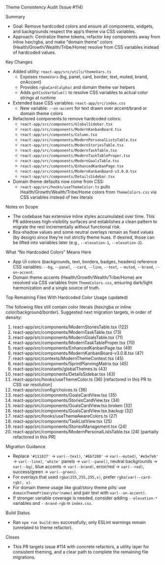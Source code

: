 Theme Consistency Audit (Issue #114)

Summary

- Goal: Remove hardcoded colors and ensure all components, widgets, and backgrounds respect the app’s theme via CSS variables.
- Approach: Centralize theme tokens, refactor key components away from inline hex/rgba, and make “domain theme” colors (Health/Growth/Wealth/Tribe/Home) resolve from CSS variables instead of hardcoded values.

Key Changes

- Added utility: `react-app/src/utils/themeVars.ts`
  - Exposes `themeVars` (bg, panel, card, border, text, muted, brand, onAccent)
  - Provides `rgbaCard(alpha)` and domain theme var helpers
  - Adds `getCssVarValue()` to resolve CSS variables to actual color strings at runtime
- Extended base CSS variables: `react-app/src/index.css`
  - New variable: `--on-accent` for text drawn over accent/brand or domain theme colors
- Refactored components to remove hardcoded colors:
  - `react-app/src/components/GlobalSidebar.tsx`
  - `react-app/src/components/ModernKanbanBoard.tsx`
  - `react-app/src/components/Column.tsx`
  - `react-app/src/components/ModernPersonalListsTable.tsx`
  - `react-app/src/components/ModernStoriesTable.tsx`
  - `react-app/src/components/ModernTaskTable.tsx`
  - `react-app/src/components/ModernTaskTableProper.tsx`
  - `react-app/src/components/ModernGoalsTable.tsx`
  - `react-app/src/components/EnhancedKanbanPage.tsx`
  - `react-app/src/components/ModernKanbanBoard-v3.0.8.tsx`
  - `react-app/src/components/DetailsSidebar.tsx`
- Domain theme defaults now come from CSS:
  - `react-app/src/hooks/useThemeColor.ts` pulls Health/Growth/Wealth/Tribe/Home colors from `ThemeColors.css` via CSS variables instead of hex literals

Notes on Scope

- The codebase has extensive inline styles accumulated over time. This PR addresses high‑visibility surfaces and establishes a clean pattern to migrate the rest incrementally without functional risk.
- Box‑shadow values and some neutral overlays remain as fixed values (by design) since they’re not strictly theme hues. If desired, those can be lifted into variables later (e.g., `--elevation-1`, `--elevation-2`).

What “No Hardcoded Colors” Means Here

- App UI colors (backgrounds, text, borders, badges, headers) reference CSS variables: `--bg`, `--panel`, `--card`, `--line`, `--text`, `--muted`, `--brand`, `--on-accent`.
- Domain theme accents (Health/Growth/Wealth/Tribe/Home) are resolved via CSS variables from `ThemeColors.css`, ensuring dark/light harmonization and a single source of truth.

Top Remaining Files With Hardcoded Color Usage (updated)

The following files still contain color literals (hex/rgba or inline color/background/border). Suggested next migration targets, in order of density:

1) react-app/src/components/ModernStoriesTable.tsx (122)
2) react-app/src/components/ModernTaskTable.tsx (73)
3) react-app/src/components/ModernGoalsTable.tsx (71)
4) react-app/src/components/ModernTaskTableProper.tsx (70)
5) react-app/src/components/EnhancedKanbanPage.tsx (49)
6) react-app/src/components/ModernKanbanBoard-v3.0.8.tsx (47)
7) react-app/src/contexts/ModernThemeContext.tsx (45)
8) react-app/src/components/SprintPlanningMatrix.tsx (45)
9) react-app/src/constants/globalThemes.ts (43)
10) react-app/src/components/DetailsSidebar.tsx (43)
11) react-app/src/hooks/useThemeColor.ts (36) [refactored in this PR to CSS var resolution]
12) react-app/src/config/choices.ts (36)
13) react-app/src/components/GoalsCardView.tsx (35)
14) react-app/src/components/StoriesCardView.tsx (34)
15) react-app/src/components/GoalsCardView.tsx.broken (32)
16) react-app/src/components/GoalsCardView.tsx.backup (32)
17) react-app/src/hooks/useThemeAwareColors.ts (27)
18) react-app/src/components/TaskListView.tsx (25)
19) react-app/src/components/StoriesManagement.tsx (24)
20) react-app/src/components/ModernPersonalListsTable.tsx (24) [partially refactored in this PR]

Migration Guidance

- Replace `'#111827'` → `var(--text)`, `'#6b7280'` → `var(--muted)`, `'#e5e7eb'` → `var(--line)`, `'white'` panels → `var(--panel)`, neutral backgrounds → `var(--bg)`, blue accents → `var(--brand)`, error/red → `var(--red)`, success/green → `var(--green)`.
- For overlays that used `rgba(255,255,255,x)`, prefer `rgba(var(--card-rgb), x)`.
- For domain theme usage like goal/story theme pills: use `domainThemePrimaryVar(name)` and pair text with `var(--on-accent)`.
- If stronger variable coverage is needed, consider adding `--elevation-*` variables and `--brand-rgb` in `index.css`.

Build Status

- Ran `npm run build:dev` successfully; only ESLint warnings remain (unrelated to theme refactor).

Closes

- This PR targets issue #114 with concrete refactors, a utility layer for consistent theming, and a clear path to complete the remaining file migrations.

